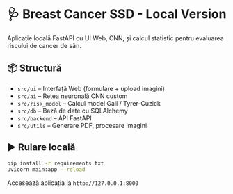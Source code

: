 # 🩺 Breast Cancer SSD - Local Version

Aplicație locală FastAPI cu UI Web, CNN, și calcul statistic pentru evaluarea riscului de cancer de sân.

## 📦 Structură
- `src/ui` – Interfață Web (formulare + upload imagini)
- `src/ai` – Rețea neuronală CNN custom
- `src/risk_model` – Calcul model Gail / Tyrer-Cuzick
- `src/db` – Bază de date cu SQLAlchemy
- `src/backend` – API FastAPI
- `src/utils` – Generare PDF, procesare imagini

## ▶️ Rulare locală
```bash
pip install -r requirements.txt
uvicorn main:app --reload
```
Accesează aplicația la `http://127.0.0.1:8000`
